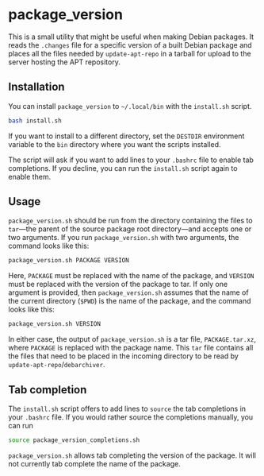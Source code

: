 # package_version

This is a small utility that might be useful when making Debian packages. It
reads the `.changes` file for a specific version of a built Debian package and
places all the files needed by `update-apt-repo` in a tarball for upload to the
server hosting the APT repository.

## Installation

You can install `package_version` to `~/.local/bin` with the `install.sh`
script.

```bash
bash install.sh
```

If you want to install to a different directory, set the `DESTDIR` environment
variable to the `bin` directory where you want the scripts installed.

The script will ask if you want to add lines to your `.bashrc` file to enable
tab completions. If you decline, you can run the `install.sh` script again to
enable them.

## Usage

`package_version.sh` should be run from the directory containing the files to
`tar`&mdash;the parent of the source package root directory&mdash;and accepts
one or two arguments. If you run `package_version.sh` with two arguments, the
command looks like this:

```bash
package_version.sh PACKAGE VERSION
```

Here, `PACKAGE` must be replaced with the name of the package, and `VERSION`
must be replaced with the version of the package to tar. If only one argument is
provided, then `package_version.sh` assumes that the name of the current
directory (`$PWD`) is the name of the package, and the command looks like this:

```bash
package_version.sh VERSION
```

In either case, the output of `package_version.sh` is a tar file,
`PACKAGE.tar.xz`, where `PACKAGE` is replaced with the package name. This `tar`
file contains all the files that need to be placed in the incoming directory to
be read by `update-apt-repo`/`debarchiver`.

## Tab completion

The `install.sh` script offers to add lines to `source` the tab completions in
your `.bashrc` file. If you would rather source the completions manually, you
can run

```bash
source package_version_completions.sh
```

`package_version.sh` allows tab completing the version of the package. It will
not currently tab complete the name of the package.
